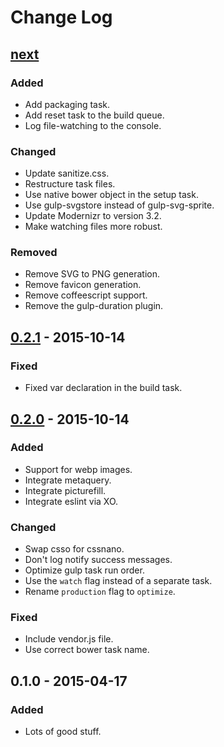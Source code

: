 # Change Log

## [next]

### Added
- Add packaging task.
- Add reset task to the build queue.
- Log file-watching to the console.

### Changed
- Update sanitize.css.
- Restructure task files.
- Use native bower object in the setup task.
- Use gulp-svgstore instead of gulp-svg-sprite.
- Update Modernizr to version 3.2.
- Make watching files more robust.

### Removed
- Remove SVG to PNG generation.
- Remove favicon generation.
- Remove coffeescript support.
- Remove the gulp-duration plugin.

## [0.2.1] - 2015-10-14

### Fixed
- Fixed var declaration in the build task.

## [0.2.0] - 2015-10-14

### Added
- Support for webp images.
- Integrate metaquery.
- Integrate picturefill.
- Integrate eslint via XO.

### Changed
- Swap csso for cssnano.
- Don't log notify success messages.
- Optimize gulp task run order.
- Use the `watch` flag instead of a separate task.
- Rename `production` flag to `optimize`.

### Fixed
- Include vendor.js file.
- Use correct bower task name.

## 0.1.0 - 2015-04-17

### Added
- Lots of good stuff.

[next]: https://github.com/thasmo/gulp.boilerplate/compare/v0.2.1...HEAD
[0.2.1]: https://github.com/thasmo/gulp.boilerplate/compare/v0.2.0...v0.2.1
[0.2.0]: https://github.com/thasmo/gulp.boilerplate/compare/v0.1.0...v0.2.0
